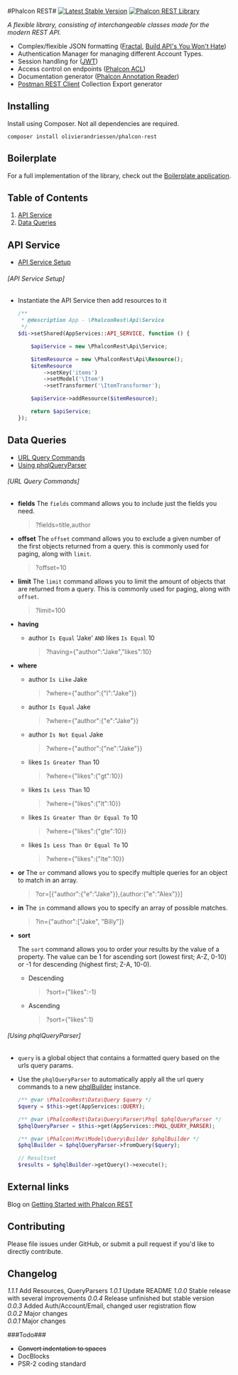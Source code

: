 #Phalcon REST#
[![Latest Stable Version](https://poser.pugx.org/olivierandriessen/phalcon-rest/v/stable)](https://packagist.org/packages/olivierandriessen/phalcon-rest) 
<a href="http://phalconist.com/olivierandriessen/phalcon-rest" target="_blank">
![Phalcon REST Library](http://phalconist.com/olivierandriessen/phalcon-rest/default.svg)
</a>

*A flexible library, consisting of interchangeable classes made for the modern REST API.*

 * Complex/flexible JSON formatting ([Fractal](https://github.com/thephpleague/fractal), [Build API's You Won't Hate](https://leanpub.com/build-apis-you-wont-hate))
 * Authentication Manager for managing different Account Types.
 * Session handling for ([JWT](http://jwt.io/))
 * Access control on endpoints ([Phalcon ACL](http://docs.phalconphp.com/en/latest/reference/acl.html))
 * Documentation generator ([Phalcon Annotation Reader](https://docs.phalconphp.com/en/latest/reference/annotations.html))
 * [Postman REST Client](http://getpostman.com) Collection Export generator

## Installing ##
Install using Composer. Not all dependencies are required.
````
composer install olivierandriessen/phalcon-rest
````

## Boilerplate ##
For a full implementation of the library, check out the [Boilerplate application](https://github.com/olivierandriessen/phalcon-rest-boilerplate).

## Table of Contents

1. [API Service](#api-service)
1. [Data Queries](#data-queries)

## API Service

- [API Service Setup](#api-service-setup)

###### [API Service Setup]

- Instantiate the API Service then add resources to it

    ````php
    /**
     * @description App - \PhalconRest\Api\Service
     */
    $di->setShared(AppServices::API_SERVICE, function () {
    
        $apiService = new \PhalconRest\Api\Service;
    
        $itemResource = new \PhalconRest\Api\Resource();
        $itemResource
            ->setKey('items')
            ->setModel('\Item')
            ->setTransformer('\ItemTransformer');
    
        $apiService->addResource($itemResource);
    
        return $apiService;
    });
    ````

## Data Queries

- [URL Query Commands](#url-query-commands)
- [Using phqlQueryParser](#using-phqlqueryparser)

###### [URL Query Commands]

- **fields**
    The `fields` command allows you to include just the fields you need.

    > ?fields=title,author

- **offset**
    The `offset` command allows you to exclude a given number of the first objects returned from a query. this is commonly used for paging, along with `limit`.

    > ?offset=10

- **limit**
    The `limit` command allows you to limit the amount of objects that are returned from a query. This is commonly used for paging, along with `offset`.

    > ?limit=100

- **having** 

    - author `Is Equal` 'Jake' `AND` likes `Is Equal` 10

        > ?having={"author":"Jake","likes":10}

- **where**

    - author `Is Like` Jake

        > ?where={"author":{"l":"Jake"}}

    - author `Is Equal` Jake

        > ?where={"author":{"e":"Jake"}} 

    - author `Is Not Equal` Jake

        > ?where={"author":{"ne":"Jake"}} 

    - likes `Is Greater Than` 10

        > ?where={"likes":{"gt":10}} 

    - likes `Is Less Than` 10

        > ?where={"likes":{"lt":10}} 

    - likes `Is Greater Than Or Equal To` 10

        > ?where={"likes":{"gte":10}} 

    - likes `Is Less Than Or Equal To` 10

        > ?where={"likes":{"lte":10}} 

- **or**
    The `or` command allows you to specify multiple queries for an object to match in an array.

    > ?or=[{"author":{"e":"Jake"}},{author:{"e":"Alex"}}]

- **in**
    The `in` command allows you to specify an array of possible matches.

    > ?in={"author":["Jake", "Billy"]}

- **sort**

    The `sort` command allows you to order your results by the value of a property. The value can be 1 for ascending sort (lowest first; A-Z, 0-10) or -1 for descending (highest first; Z-A, 10-0).

    - Descending

        > ?sort={"likes":-1}

    - Ascending

        > ?sort={"likes":1}
        
###### [Using phqlQueryParser]

- `query` is a global object that contains a formatted query based on the urls query params.
- Use the `phqlQueryParser` to automatically apply all the url query commands to a new [phqlBuilder](https://docs.phalconphp.com/en/latest/api/Phalcon_Mvc_Model_Query_Builder.html) instance.

    ````php
    /** @var \PhalconRest\Data\Query $query */
    $query = $this->get(AppServices::QUERY);

    /** @var \PhalconRest\Data\Query\Parser\Phql $phqlQueryParser */
    $phqlQueryParser = $this->get(AppServices::PHQL_QUERY_PARSER);

    /** @var \Phalcon\Mvc\Model\Query\Builder $phqlBuilder */
    $phqlBuilder = $phqlQueryParser->fromQuery($query);

    // Resultset
    $results = $phqlBuilder->getQuery()->execute();
    ````

## External links ##
Blog on [Getting Started with Phalcon REST](http://olivierandriessen.com/getting-started-with-phalcon-rest/)

## Contributing ##
Please file issues under GitHub, or submit a pull request if you'd like to directly contribute.

## Changelog ##

*1.1.1* Add Resources, QueryParsers
*1.0.1* Update README
*1.0.0* Stable release with several improvements
*0.0.4* Release unfinished but stable version  
*0.0.3* Added Auth/Account/Email, changed user registration flow  
*0.0.2* Major changes  
*0.0.1* Major changes  

###Todo###
* ~~Convert indentation to spaces~~
* DocBlocks
* PSR-2 coding standard
